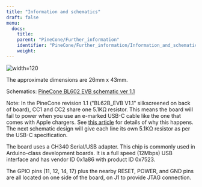 ```yaml
---
title: "Information and schematics"
draft: false
menu:
  docs:
    title:
    parent: "PineCone/Further_information"
    identifier: "PineCone/Further_information/Information_and_schematics"
    weight:
---
```


![width=120](/documentation/images/PADI-II_EVB.png)

The approximate dimensions are 26mm x 43mm.

Schematics: [PineCone BL602 EVB schematic ver 1.1](https://files.pine64.org/doc/Pinenut/Pine64%20BL602%20EVB%20Schematic%20ver%201.1.pdf)

Note: In the PineCone revision 1.1 ("BL62B_EVB V1.1" silkscreened on back of board), CC1 and CC2 share one 5.1KΩ resistor. This means the board will fail to power when you use an e-marked USB-C cable like the one that comes with Apple chargers. See [this article](https://medium.com/@leung.benson/how-to-design-a-proper-usb-c-power-sink-hint-not-the-way-raspberry-pi-4-did-it-f470d7a5910) for details of why this happens. The next schematic design will give each line its own 5.1KΩ resistor as per the USB-C specification.

The board uses a CH340 Serial/USB adapter. This chip is commonly used in Arduino-class development boards. It is a full speed (12Mbps) USB interface and has vendor ID 0x1a86 with product ID 0x7523.

The GPIO pins (11, 12, 14, 17) plus the nearby RESET, POWER, and GND pins are all located on one side of the board, on J1 to provide JTAG connection.
